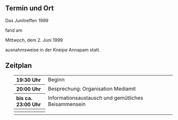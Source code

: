 <h2>Termin und Ort</h2>
 <p>
 Das Junitreffen 1999 
 
 fand am 
 </p>
 Mittwoch, dem 2. Juni 1999
 <p> ausnahmsweise in der Kneipe Annapam statt.</p>
 <h2>Zeitplan</h2>
 <table width="100%" align="center" style="margin-left:20pt;">
 <tr>
	 <th align="left" width="20%">19:30 Uhr</th>
	 <td align="left" width="80%">Beginn</td>
	</tr>
 <tr>
	 <th align="left" width="20%">20:00 Uhr</th>
	 <td align="left" width="80%">Besprechung: Organisation Mediamit</td>
	</tr>
 <tr>
	 <th align="left" width="20%">bis ca. 23:00 Uhr</th>
	 <td align="left" width="80%">Informationsaustausch und gemütliches Beisammensein</td>
	</tr>
 <tr>
	 <th align="left" width="20%"></th>
	 <td align="left" width="80%"></td>
	</tr>
 <tr>
	 <th align="left" width="20%"></th>
	 <td align="left" width="80%"></td>
	</tr>
 </table>